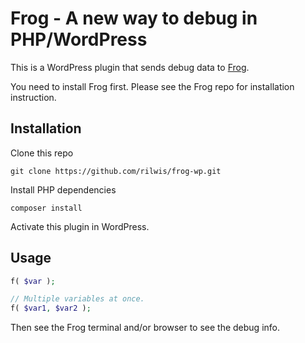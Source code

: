 # Frog - A new way to debug in PHP/WordPress

This is a WordPress plugin that sends debug data to [Frog](https://github.com/rilwis/frog).

You need to install Frog first. Please see the Frog repo for installation instruction.

## Installation

Clone this repo

```
git clone https://github.com/rilwis/frog-wp.git
```

Install PHP dependencies

```
composer install
```

Activate this plugin in WordPress.

## Usage

```php
f( $var );

// Multiple variables at once.
f( $var1, $var2 );
```

Then see the Frog terminal and/or browser to see the debug info.